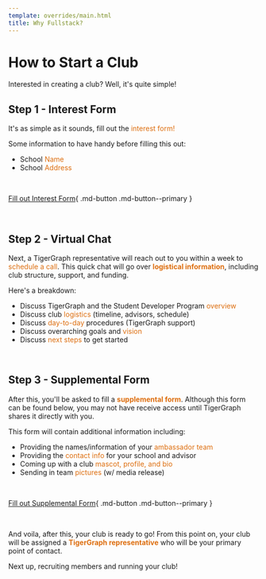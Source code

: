 ```yaml
---
template: overrides/main.html
title: Why Fullstack?
---
```


# How to Start a Club   

Interested in creating a club? Well, it's quite simple!

## **Step 1 - Interest Form**

It's as simple as it sounds, fill out the <font color='#DD6EOF'>interest form!</font>

Some information to have handy before filling this out:

* School <font color='#DD6EOF'>Name</font>
* School <font color='#DD6EOF'>Address</font>

&nbsp; &nbsp;

[Fill out Interest Form](https://docs.google.com/forms/d/e/1FAIpQLSdDmFba1iYK3Q6zJ7dRtWxkIsO5ggI9LsLz7Gl39t7lqJF-HA/viewform?usp=sf_link){ .md-button .md-button--primary }

&nbsp; &nbsp;

## **Step 2 - Virtual Chat**

Next, a TigerGraph representative will reach out to you within a week to <font color='#DD6EOF'>schedule a call</font>. This
quick chat will go over <font color='#DD6EOF'>**logistical information**</font>, including club structure, support,
and funding.

Here's a breakdown:

* Discuss TigerGraph and the Student Developer Program <font color='#DD6EOF'>overview</font>
* Discuss club <font color='#DD6EOF'>logistics</font> (timeline, advisors, schedule)
* Discuss <font color='#DD6EOF'>day-to-day</font> procedures (TigerGraph support)
* Discuss overarching goals and <font color='#DD6EOF'>vision</font>
* Discuss <font color='#DD6EOF'>next steps</font> to get started

&nbsp; &nbsp;

## **Step 3 - Supplemental Form**

After this, you'll be asked to fill a <font color='#DD6EOF'>**supplemental form**</font>. Although this form can be found below,
you may not have receive access until TigerGraph shares it directly with you.

This form will contain additional information including:

* Providing the names/information of your <font color='#DD6EOF'>ambassador team</font>
* Providing the <font color='#DD6EOF'>contact info</font> for your school and advisor
* Coming up with a club <font color='#DD6EOF'>mascot, profile, and bio</font>
* Sending in team <font color='#DD6EOF'>pictures</font> (w/ media release)

&nbsp; &nbsp;

[Fill out Supplemental Form](https://docs.google.com/forms/d/e/1FAIpQLSdDmFba1iYK3Q6zJ7dRtWxkIsO5ggI9LsLz7Gl39t7lqJF-HA/viewform?usp=sf_link){ .md-button .md-button--primary }

&nbsp; &nbsp;

And voila, after this, your club is ready to go! From this point on, your club
will be assigned a <font color='#DD6EOF'>**TigerGraph representative**</font> who will be your primary point of
contact.

Next up, recruiting members and running your club!

&nbsp; &nbsp;
